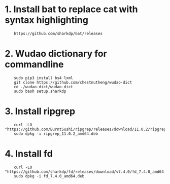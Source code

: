 # 1. Install bat to replace cat with syntax highlighting
```
    https://github.com/sharkdp/bat/releases
```
# 2. Wudao dictionary for commandline
```
    sudo pip3 install bs4 lxml
    git clone https://github.com/chestnutheng/wudao-dict
    cd ./wudao-dict/wudao-dict
    sudo bash setup.sharkdp
```
# 3. Install ripgrep
```
    curl -LO "https://github.com/BurntSushi/ripgrep/releases/download/11.0.2/ripgrep_11.0.2_amd64.deb"
    sudo dpkg -i ripgrep_11.0.2_amd64.deb

```
# 4. Install fd
```
    curl -LO "https://github.com/sharkdp/fd/releases/download/v7.4.0/fd_7.4.0_amd64.deb"
    sudo dpkg -i fd_7.4.0_amd64.deb

```
